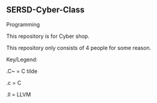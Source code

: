 ## SERSD-Cyber-Class

Programming

This repository is for Cyber shop.

This repository only consists of 4 people for some reason.

Key/Legend:

  .C~ = C tilde

  .c = C

  .ll = LLVM
